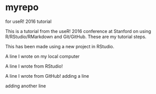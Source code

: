 # myrepo
for useR! 2016 tutorial

This is a tutorial from the useR! 2016 conference at Stanford on using R/RStudio/RMarkdown and Git/GitHub. These are my tutorial steps. 

This has been made using a new project in RStudio.

A line I wrote on my local computer

A line I wrote from RStudio!

A line I wrote from GitHub!
adding a line

adding another line
